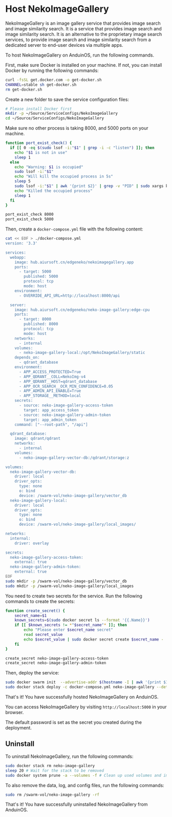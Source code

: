 # Host NekoImageGallery

NekoImageGallery is an image gallery service that provides image search and image similarity search. It is a service that provides image search and image similarity search. It is an alternative to the proprietary image search services, to provide image search and image similarity search from a dedicated server to end-user devices via multiple apps.

To host NekoImageGallery on AnduinOS, run the following commands.

First, make sure Docker is installed on your machine. If not, you can install Docker by running the following commands:

```bash title="Install Docker"
curl -fsSL get.docker.com -o get-docker.sh
CHANNEL=stable sh get-docker.sh
rm get-docker.sh
```

Create a new folder to save the service configuration files:

```bash title="Prepare a clean directory"
# Please install Docker first
mkdir -p ~/Source/ServiceConfigs/NekoImageGallery
cd ~/Source/ServiceConfigs/NekoImageGallery
```

Make sure no other process is taking 8000, and 5000 ports on your machine.

```bash title="Check if the ports are occupied"
function port_exist_check() {
  if [[ 0 -eq $(sudo lsof -i:"$1" | grep -i -c "listen") ]]; then
    echo "$1 is not in use"
    sleep 1
  else
    echo "Warning: $1 is occupied"
    sudo lsof -i:"$1"
    echo "Will kill the occupied process in 5s"
    sleep 5
    sudo lsof -i:"$1" | awk '{print $2}' | grep -v "PID" | sudo xargs kill -9
    echo "Killed the occupied process"
    sleep 1
  fi
}

port_exist_check 8000
port_exist_check 5000
```

Then, create a `docker-compose.yml` file with the following content:

```bash title="Create a docker-compose.yml file"
cat << EOF > ./docker-compose.yml
version: '3.3'

services:
  webapp:
    image: hub.aiursoft.cn/edgeneko/nekoimagegallery.app
    ports:
      - target: 5000
        published: 5000
        protocol: tcp
        mode: host
    environment:
      - OVERRIDE_API_URL=http://localhost:8000/api

  server:
    image: hub.aiursoft.cn/edgeneko/neko-image-gallery:edge-cpu
    ports:
      - target: 8000
        published: 8000
        protocol: tcp
        mode: host
    networks:
      - internal
    volumes:
      - neko-image-gallery-local:/opt/NekoImageGallery/static
    depends_on:
      - qdrant_database
    environment:
      - APP_ACCESS_PROTECTED=True
      - APP_QDRANT__COLL=NekoImg-v4
      - APP_QDRANT__HOST=qdrant_database
      - APP_OCR_SEARCH__OCR_MIN_CONFIDENCE=0.05
      - APP_ADMIN_API_ENABLE=True
      - APP_STORAGE__METHOD=local
    secrets:
      - source: neko-image-gallery-access-token
        target: app_access_token
      - source: neko-image-gallery-admin-token
        target: app_admin_token
    command: ["--root-path", "/api"]

  qdrant_database:
    image: qdrant/qdrant
    networks:
      - internal
    volumes:
      - neko-image-gallery-vector-db:/qdrant/storage:z

volumes:
  neko-image-gallery-vector-db:
    driver: local
    driver_opts:
      type: none
      o: bind
      device: /swarm-vol/neko-image-gallery/vector_db
  neko-image-gallery-local:
    driver: local
    driver_opts:
      type: none
      o: bind
      device: /swarm-vol/neko-image-gallery/local_images/

networks:
  internal:
    driver: overlay

secrets:
  neko-image-gallery-access-token:
    external: true
  neko-image-gallery-admin-token:
    external: true
EOF
sudo mkdir -p /swarm-vol/neko-image-gallery/vector_db
sudo mkdir -p /swarm-vol/neko-image-gallery/local_images
```

You need to create two secrets for the service. Run the following commands to create the secrets:

```bash title="Create secrets"
function create_secret() {
    secret_name=$1
    known_secrets=$(sudo docker secret ls --format '{{.Name}}')
    if [[ $known_secrets != *"$secret_name"* ]]; then
        echo "Please enter $secret_name secret"
        read secret_value
        echo $secret_value | sudo docker secret create $secret_name -
    fi
}

create_secret neko-image-gallery-access-token
create_secret neko-image-gallery-admin-token
```

Then, deploy the service:

```bash title="Deploy the service"
sudo docker swarm init  --advertise-addr $(hostname -I | awk '{print $1}')
sudo docker stack deploy -c docker-compose.yml neko-image-gallery --detach
```

That's it! You have successfully hosted NekoImageGallery on AnduinOS.

You can access NekoImageGallery by visiting `http://localhost:5000` in your browser.

The default password is set as the secret you created during the deployment.

## Uninstall

To uninstall NekoImageGallery, run the following commands:

```bash title="Uninstall NekoImageGallery"
sudo docker stack rm neko-image-gallery
sleep 20 # Wait for the stack to be removed
sudo docker system prune -a --volumes -f # Clean up used volumes and images
```

To also remove the data, log, and config files, run the following commands:

```bash title="Remove the data, log, and config files"
sudo rm /swarm-vol/neko-image-gallery -rf
```

That's it! You have successfully uninstalled NekoImageGallery from AnduinOS.
